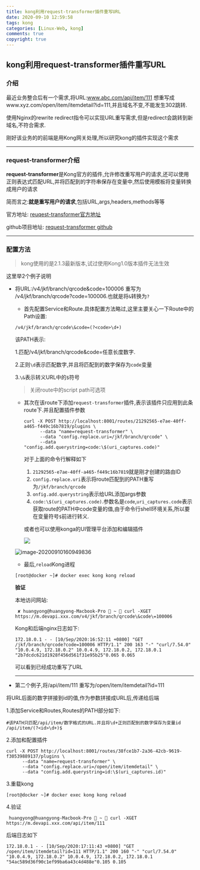 ```yaml
---
title: kong利用request-transformer插件重写URL
date: 2020-09-10 12:59:58
tags: kong
categories: [Linux-Web, kong]
comments: true
copyright: true
---
```


## kong利用request-transformer插件重写URL

### 介绍

最近业务整合后有一个需求,将URL:www.abc.com/api/item/111 想重写成www.xyz.com/open/item/itemdetail?id=111,并且域名不变,不能发生302跳转.

使用Nginx的rewrite redirect指令可以实现URL重写需求,但是redirect会跳转到新域名,不符合需求.

刚好该业务的的前端是用Kong网关处理,所以研究kong的插件实现这个需求

---

### request-transformer介绍

**request-transformer**是Kong官方的插件,允许修改重写用户的请求,还可以使用正则表达式匹配URL,并将匹配到的字符串保存在变量中,然后使用模板将变量转换成用户的请求

简而言之:**就是重写用户的请求**,包括URL,args,headers,methods等等

官方地址: [reuqest-transformer官方地址](https://docs.konghq.com/hub/kong-inc/request-transformer/)

github项目地址: [request-transformer github](https://github.com/Kong/kong-plugin-request-transformer)

<!--more-->

---

### 配置方法

> kong使用的是2.1.3最新版本,试过使用Kong1.0版本插件无法生效

这里举2个例子说明

* 将URL:/v4/jkf/branch/qrcode&code=100006 重写为 /v4/jkf/branch/qrcode?code=100006.也就是将`&`转换为`?`

  - 首先配置Service和Route.具体配置方法略过,这里主要关心一下Route中的Path设置:

  ```
  /v4/jkf/branch/qrcode\&code=(?<code>\d+)
  ```

  该PATH表示:

  1.匹配/v4/jkf/branch/qrcode&code=任意长度数字.

  2.正则`\d`表示匹配数字,并且将匹配到的数字保存为`code`变量

  3.`\&`表示转义URL中的`$`符号

  > 关闭route中的script path可选项

  * 其次在该route下添加`request-transformer`插件,表示该插件只应用到此条route下.并且配置插件参数

    ```
    curl -X POST http://localhost:8001/routes/21292565-e7ae-40ff-a465-f449c16b7819/plugins \
          --data "name=request-transformer" \
          --data "config.replace.uri=/jkf/branch/qrcode" \
          --data "config.add.querystring=code:\$(uri_captures.code)"
    ```

    对于上面的命令行解释如下

    1. `21292565-e7ae-40ff-a465-f449c16b7819`就是刚才创建的路由ID
    2. `config.replace.uri`表示将route匹配到的PATH重写为`/jkf/branch/qrcode`
    3. `onfig.add.querystring`表示给URL添加args参数
    4. `code:\$(uri_captures.code)`.参数名是`code`,`uri_captures.code`表示获取route的PATH中code变量的值,由于命令行shell环境关系,所以要在变量符号`$`前进行转义.

    

    或者也可以使用konga的UI管理平台添加和编辑插件

    ![](https://img2.jesse.top/image-20200910160826719.png)

  

  

  ![image-20200910160949836](https://img2.jesse.top/image-20200910160949836.png)

  - 最后,`reload`Kong进程

  ```
  [root@docker ~]# docker exec kong kong reload
  ```

  **验证**

  本地访问网站:

  ```
   ✘ huangyong@huangyong-Macbook-Pro  ~  curl -XGET https://m.devapi.xxx.com/v4/jkf/branch/qrcode\&code\=100006
  ```

  Kong和后端nginx日志如下:

  ```
  172.18.0.1 - - [10/Sep/2020:16:52:11 +0800] "GET /jkf/branch/qrcode?code=100006 HTTP/1.1" 200 163 "-" "curl/7.54.0" "10.0.4.9, 172.18.0.2" 10.0.4.9, 172.18.0.2, 172.18.0.1 "2b7dcdc621d1928f456d561f31e95b25"0.065 0.065
  ```

  可以看到已经成功重写了URL

  ---

* 第二个例子,将/api/item/111 重写为/open/item/itemdetail?id=111

将URL后面的数字拼接到id的值,作为参数拼接成URL后,传递给后端

1.添加Service和Routes,Routes的PATH部分如下:

```
#该PATH只匹配/api/item/数字格式的URL.并且将\d+正则匹配到的数字保存为变量id
/api/item/(?<id>\d+)$
```

2.添加和配置插件

```
curl -X POST http://localhost:8001/routes/38fce1b7-2a36-42cb-9619-f30539889137/plugins \
      --data "name=request-transformer" \
      --data "config.replace.uri=/open/item/itemdetail" \
      --data "config.add.querystring=id:\$(uri_captures.id)"
```

3.重载kong

```
[root@docker ~]# docker exec kong kong reload
```

4.验证

```
 huangyong@huangyong-Macbook-Pro  ~  curl -XGET https://m.devapi.xxx.com/api/item/111
```

后端日志如下

```
172.18.0.1 - - [10/Sep/2020:17:11:43 +0800] "GET /open/item/itemdetail?id=111 HTTP/1.1" 200 160 "-" "curl/7.54.0" "10.0.4.9, 172.18.0.2" 10.0.4.9, 172.18.0.2, 172.18.0.1 "54ac589d36f90c1ef99ba6a43c4d488e"0.105 0.105
```




